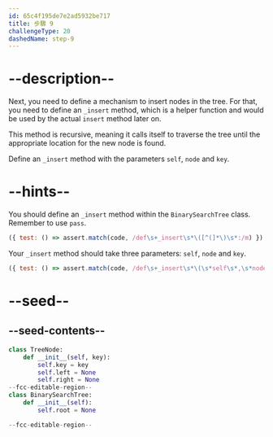 ```yaml
---
id: 65c4f195de7e2ad5932be717
title: 步驟 9
challengeType: 20
dashedName: step-9
---
```


# --description--

Next, you need to define a mechanism to insert nodes in the tree. For that, you need to define an `_insert` method, which is a helper function and would be used by the actual `insert` method later on.

This method is recursive, meaning it calls itself to traverse the tree until the appropriate location for the new node is found.

Define an `_insert` method with the parameters `self`, `node` and `key`.

# --hints--

You should define an `_insert` method within the `BinarySearchTree` class. Remember to use `pass`.

```js
({ test: () => assert.match(code, /def\s+_insert\s*\([^(]*\)\s*:/m) })
```

Your `_insert` method should take three parameters: `self`, `node` and `key`.

```js
({ test: () => assert.match(code, /def\s+_insert\s*\(\s*self\s*,\s*node\s*,\s*key\s*\)\s*:/m) })
```

# --seed--

## --seed-contents--

```py
class TreeNode:
    def __init__(self, key):
        self.key = key
        self.left = None
        self.right = None
--fcc-editable-region--
class BinarySearchTree:
    def __init__(self):
        self.root = None

--fcc-editable-region--
```
